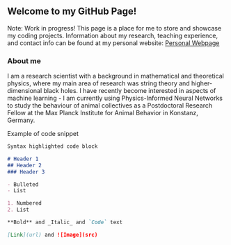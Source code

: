 ## Welcome to my GitHub Page!

Note: Work in progress!
This page is a place for me to store and showcase my coding projects. Information about my research, teaching experience, and contact info can be found at my personal website: [Personal Webpage](http://www.mark-bugden.com/)



### About me 

I am a research scientist with a background in mathematical and theoretical physics, where my main area of research was string theory and higher-dimensional black holes. I have recently become interested in aspects of machine learning - I am currently using Physics-Informed Neural Networks to study the behaviour of animal collectives as a Postdoctoral Research Fellow at the Max Planck Institute for Animal Behavior in Konstanz, Germany. 




Example of code snippet
```markdown
Syntax highlighted code block

# Header 1
## Header 2
### Header 3

- Bulleted
- List

1. Numbered
2. List

**Bold** and _Italic_ and `Code` text

[Link](url) and ![Image](src)
```







